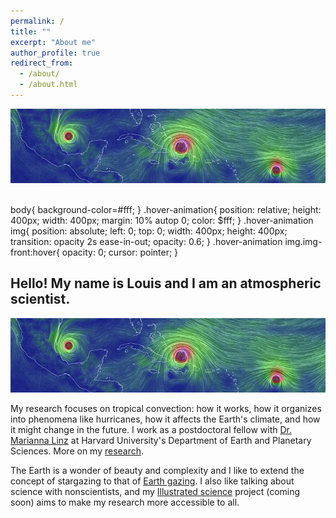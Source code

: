 ```yaml
---
permalink: /
title: ""
excerpt: "About me"
author_profile: true
redirect_from: 
  - /about/
  - /about.html
---
```

  
 
<html>
<head>
  <meta charset="UTF-8">
  <title>Image Hover tutorial</title>
  <link rel="stylesheet" href="style.css">
</head>
<body>
  <div class="hover-animation">
  <img src="../images/landingpage.gif" alt="" class="img-back">
  <img src="http://i.stack.imgur.com/Sesbh.jpg" alt="" class="img-front">
  </div>
</body>
</html>

body{
  background-color=#fff;
}
.hover-animation{
  position: relative;
  height: 400px;
  width: 400px;
  margin: 10% autop 0;
  color: $fff;
}
.hover-animation img{
  position: absolute;
  left: 0;
  top: 0;
  width: 400px;
  height: 400px;
  transition: opacity 2s ease-in-out;
  opacity: 0.6;
}
.hover-animation img.img-front:hover{
  opacity: 0;
  cursor: pointer;
}

 
 
## Hello! My name is Louis and I am an atmospheric scientist.
![](../images/landingpage.gif)

My research focuses on tropical convection: how it works, how it organizes into phenomena like hurricanes, how it affects the Earth's climate, and how it might change in the future. I work as a postdoctoral fellow with [Dr. Marianna Linz](https://eps.harvard.edu/people/faculty-groups/linz-group) at Harvard University's Department of Earth and Planetary Sciences. More on my [research](https://lrivoire.github.io/research/).

The Earth is a wonder of beauty and complexity and I like to extend the concept of stargazing to that of [Earth gazing](https://lrivoire.github.io/earth_gazing/). I also like talking about science with nonscientists, and my [Illustrated science](https://lrivoire.github.io/illustrated_science/) project (coming soon) aims to make my research more accessible to all.
